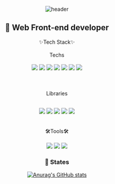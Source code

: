 <div align=center>
  
 ![header](https://capsule-render.vercel.app/api?type=waving&color=597dd1&height=260&section=header&text=PARKHEESU&fontSizew44&fontColor=fff)
<div align=center>

  <h2 align=center>🫡 Web Front-end developer</h2>

 
  
   ✨Tech Stack✨<br /><br />
  Techs<br /><br />
<img src="https://img.shields.io/badge/HTML5-e34c26?style=flat-square&logo=HTML5&logoColor=ffffff"/>
<img src="https://img.shields.io/badge/CSS3-1572B6?style=flat-square&logo=CSS3&logoColor=ffffff"/>
<img src="https://img.shields.io/badge/Javascript-F7DF1E?style=flat-square&logo=javascript&logoColor=ffffff"/>
<img src="https://img.shields.io/badge/React-61DAFB?style=flat-square&logo=react&logoColor=ffffff"/>
<img src="https://img.shields.io/badge/Next.Js-000000?style=flat-square&logo=nextdotjs&logoColor=ffffff"/>
<img src="https://img.shields.io/badge/Typescript-3178C6?style=flat-square&logo=typescript&logoColor=ffffff"/>
<img src="https://img.shields.io/badge/Node.Js-339933?style=flat-square&logo=nodedotjs&logoColor=ffffff"/>
  <br /><br /><br /><br />
  Libraries<br /><br />
  
<img src="https://img.shields.io/badge/reactrouter-CA4245?style=flat-square&logo=reactrouter&logoColor=ffffff"/>
<img src="https://img.shields.io/badge/Sass-CC6699?style=flat-square&logo=sass&logoColor=ffffff"/>
<img src="https://img.shields.io/badge/reacthookform-EC5990?style=flat-square&logo=reacthookform&logoColor=ffffff"/>
<img src="https://img.shields.io/badge/styledcomponents-DB7093?style=flat-square&logo=styledcomponents&logoColor=ffffff"/>
<img src="https://img.shields.io/badge/ReactQuery-FF4154?style=flat-square&logo=reactquery&logoColor=ffffff"/>

<br />
<br />
<br />
  🛠️Tools🛠️<br /><br />
<img src="https://img.shields.io/badge/Figma-F24E1E?style=flat-square&logo=Figma&logoColor=ffffff"/>
<img src="https://img.shields.io/badge/Visual Studio Code-007ACC?style=flat-square&logo=visualstudiocode&logoColor=ffffff"/>
<img src="https://img.shields.io/badge/GitHub-181717?style=flat-square&logo=github&logoColor=ffffff"/>
  <h3 align=center> 🧐 States</h3>
  
[![Anurag's GitHub stats](https://github-readme-stats.vercel.app/api?username=Nevacat&include_all_commits=true&show_icons=true&theme=cobalt)](https://github.com/anuraghazra/github-readme-stats)
 <div>
<div>

